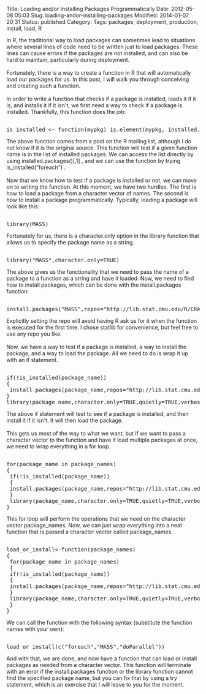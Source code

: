 Title: Loading and/or Installing Packages Programmatically
Date: 2012-05-08 05:03
Slug: loading-andor-installing-packages
Modified: 2014-01-07 20:31
Status: published
Category: 
Tags: packages, deployment, production, install, load, R


<div class='post'>
In R, the traditional way to load packages can sometimes lead to situations where several lines of code need to be written just to load packages. These lines can cause errors if the packages are not installed, and can also be hard to maintain, particularly during deployment.<br /><br /> Fortunately, there is a way to create a function in R that will automatically load our packages for us. In this post, I will walk you through conceiving and creating such a function. <br /> <br /> In order to write a function that checks if a package is installed, loads it if it is, and installs it if it isn't, we first need a way to check if a package is installed. Thankfully, this function does the job: <pre><br />is_installed <- function(mypkg) is.element(mypkg, installed.packages()[,1])<br /></pre> The above function comes from a post on the R mailing list, although I do not know if it is the original source. This function will test if a given function name is in the list of installed packages. We can access the list directly by using installed.packages()[,1] , and we can use the function by trying is_installed("foreach") . <br /> <br /> Now that we know how to test if a package is installed or not, we can move on to writing the function. At this moment, we have two hurdles. The first is how to load a package from a character vector of names. The second is how to install a package programmatically. Typically, loading a package will look like this: <pre><br />library(MASS)<br /></pre> Fortunately for us, there is a character.only option in the library function that allows us to specify the package name as a string. <pre><br />library("MASS",character.only=TRUE)<br /></pre> The above gives us the functionality that we need to pass the name of a package to a function as a string and have it loaded. Now, we need to find how to install packages, which can be done with the install.packages function: <pre><br />install.packages("MASS",repos="http://lib.stat.cmu.edu/R/CRAN")<br /></pre> Explicitly setting the repo will avoid having R ask us for it when the function is executed for the first time. I chose statlib for convenience, but feel free to use any repo you like. <br /> <br /> Now, we have a way to test if a package is installed, a way to install the package, and a way to load the package. All we need to do is wrap it up with an if statement. <pre><br />if(!is_installed(package_name))<br />{<br /> install.packages(package_name,repos="http://lib.stat.cmu.edu/R/CRAN")<br />}<br />library(package_name,character.only=TRUE,quietly=TRUE,verbose=FALSE)<br /></pre> The above if statement will test to see if a package is installed, and then install it if it isn't. It will then load the package. <br /> <br/> This gets us most of the way to what we want, but if we want to pass a character vector to the function and have it load multiple packages at once, we need to wrap everything in a for loop. <pre><br />for(package_name in package_names)<br />{<br /> if(!is_installed(package_name))<br /> {<br /> install.packages(package_name,repos="http://lib.stat.cmu.edu/R/CRAN")<br /> }<br /> library(package_name,character.only=TRUE,quietly=TRUE,verbose=FALSE)<br />}<br /></pre> This for loop will perform the operations that we need on the character vector package_names. Now, we can just wrap everything into a neat function that is passed a character vector called package_names. <pre><br />load_or_install<-function(package_names)<br />{<br /> for(package_name in package_names)<br /> {<br /> if(!is_installed(package_name))<br /> {<br /> install.packages(package_name,repos="http://lib.stat.cmu.edu/R/CRAN")<br /> }<br /> library(package_name,character.only=TRUE,quietly=TRUE,verbose=FALSE)<br /> }<br />}<br /></pre> We can call the function with the following syntax (substitute the function names with your own): <pre><br />load_or_install(c("foreach","MASS","doParallel"))<br /></pre> And with that, we are done, and now have a function that can load or install packages as needed from a character vector. This function will terminate with an error if the install.packages function or the library function cannot find the specified package name, but you can fix that by using a try statement, which is an exercise that I will leave to you for the moment.</div>